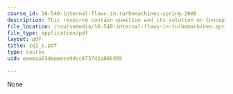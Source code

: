 ```yaml
---
course_id: 16-540-internal-flows-in-turbomachines-spring-2006
description: This resource contain question and its solution on Concept questions.
file_location: /coursemedia/16-540-internal-flows-in-turbomachines-spring-2006/eaeeaa23deeeece9dcc873741a88b305_cq1_c.pdf
file_type: application/pdf
layout: pdf
title: cq1_c.pdf
type: course
uid: eaeeaa23deeeece9dcc873741a88b305

---
```

None
